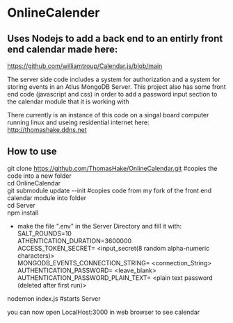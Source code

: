 # OnlineCalender

## Uses Nodejs to add a back end to an entirly front end calendar made here:
https://github.com/williamtroup/Calendar.js/blob/main

The server side code includes a system for authorization and a system for storing events in an Atlus MongoDB Server. 
This project also has some front end code (javascript and css) in order to add a password input section to the calendar module that it is working with  

There currently is an instance of this code on a singal board computer running linux and useing residential internet here: http://thomashake.ddns.net  


## How to use 
git clone https://github.com/ThomasHake/OnlineCalendar.git		#copies the code into a new folder  
cd OnlineCalendar  
git submodule update --init  		#copies code from my fork of the front end calendar module into folder  
cd Server  
npm install


* make the file ".env" in the Server Directory and fill it with:  
SALT_ROUNDS=10  
ATHENTICATION_DURATION=3600000  
ACCESS_TOKEN_SECRET=	<input_secret(8 random alpha-numeric characters)>  
MONGODB_EVENTS_CONNECTION_STRING=	<connection_String>  
AUTHENTICATION_PASSWORD=	<leave_blank>  
AUTHENTICATION_PASSWORD_PLAIN_TEXT=	<plain text password (deleted after first run)>  
  
  
nodemon index.js				#starts Server  
  
you can now open LocalHost:3000 in web browser to see calendar  




